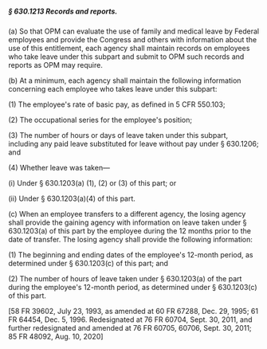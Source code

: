 ##### § 630.1213 Records and reports. #####

(a) So that OPM can evaluate the use of family and medical leave by Federal employees and provide the Congress and others with information about the use of this entitlement, each agency shall maintain records on employees who take leave under this subpart and submit to OPM such records and reports as OPM may require.

(b) At a minimum, each agency shall maintain the following information concerning each employee who takes leave under this subpart:

(1) The employee's rate of basic pay, as defined in 5 CFR 550.103;

(2) The occupational series for the employee's position;

(3) The number of hours or days of leave taken under this subpart, including any paid leave substituted for leave without pay under § 630.1206; and

(4) Whether leave was taken—

(i) Under § 630.1203(a) (1), (2) or (3) of this part; or

(ii) Under § 630.1203(a)(4) of this part.

(c) When an employee transfers to a different agency, the losing agency shall provide the gaining agency with information on leave taken under § 630.1203(a) of this part by the employee during the 12 months prior to the date of transfer. The losing agency shall provide the following information:

(1) The beginning and ending dates of the employee's 12-month period, as determined under § 630.1203(c) of this part; and

(2) The number of hours of leave taken under § 630.1203(a) of the part during the employee's 12-month period, as determined under § 630.1203(c) of this part.

[58 FR 39602, July 23, 1993, as amended at 60 FR 67288, Dec. 29, 1995; 61 FR 64454, Dec. 5, 1996. Redesignated at 76 FR 60704, Sept. 30, 2011, and further redesignated and amended at 76 FR 60705, 60706, Sept. 30, 2011; 85 FR 48092, Aug. 10, 2020]